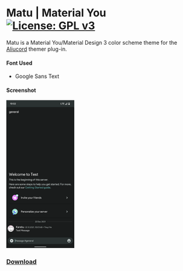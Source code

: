 # Matu | Material You  [![License: GPL v3](https://img.shields.io/badge/License-GPLv3-blue.svg?style=flat-square)](https://www.gnu.org/licenses/gpl-3.0)
Matu is a Material You/Material Design 3 color scheme theme for the [Aliucord](https://github.com/Aliucord/Aliucord) themer plug-in.


#### Font Used
- Google Sans Text

#### Screenshot
<img src="Img1.png" width="180"/>

### [**Download**](https://github.com/MrSpidercat/Matu/releases/download/Release/matu-dark.json)
